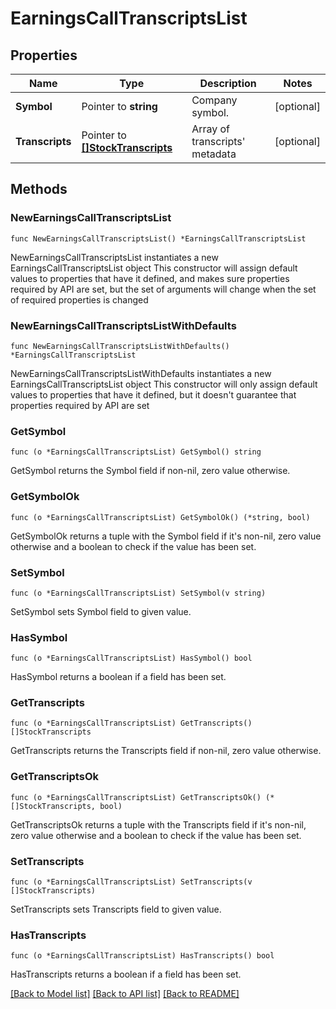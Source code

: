 # EarningsCallTranscriptsList

## Properties

Name | Type | Description | Notes
------------ | ------------- | ------------- | -------------
**Symbol** | Pointer to **string** | Company symbol. | [optional] 
**Transcripts** | Pointer to [**[]StockTranscripts**](StockTranscripts.md) | Array of transcripts&#39; metadata | [optional] 

## Methods

### NewEarningsCallTranscriptsList

`func NewEarningsCallTranscriptsList() *EarningsCallTranscriptsList`

NewEarningsCallTranscriptsList instantiates a new EarningsCallTranscriptsList object
This constructor will assign default values to properties that have it defined,
and makes sure properties required by API are set, but the set of arguments
will change when the set of required properties is changed

### NewEarningsCallTranscriptsListWithDefaults

`func NewEarningsCallTranscriptsListWithDefaults() *EarningsCallTranscriptsList`

NewEarningsCallTranscriptsListWithDefaults instantiates a new EarningsCallTranscriptsList object
This constructor will only assign default values to properties that have it defined,
but it doesn't guarantee that properties required by API are set

### GetSymbol

`func (o *EarningsCallTranscriptsList) GetSymbol() string`

GetSymbol returns the Symbol field if non-nil, zero value otherwise.

### GetSymbolOk

`func (o *EarningsCallTranscriptsList) GetSymbolOk() (*string, bool)`

GetSymbolOk returns a tuple with the Symbol field if it's non-nil, zero value otherwise
and a boolean to check if the value has been set.

### SetSymbol

`func (o *EarningsCallTranscriptsList) SetSymbol(v string)`

SetSymbol sets Symbol field to given value.

### HasSymbol

`func (o *EarningsCallTranscriptsList) HasSymbol() bool`

HasSymbol returns a boolean if a field has been set.

### GetTranscripts

`func (o *EarningsCallTranscriptsList) GetTranscripts() []StockTranscripts`

GetTranscripts returns the Transcripts field if non-nil, zero value otherwise.

### GetTranscriptsOk

`func (o *EarningsCallTranscriptsList) GetTranscriptsOk() (*[]StockTranscripts, bool)`

GetTranscriptsOk returns a tuple with the Transcripts field if it's non-nil, zero value otherwise
and a boolean to check if the value has been set.

### SetTranscripts

`func (o *EarningsCallTranscriptsList) SetTranscripts(v []StockTranscripts)`

SetTranscripts sets Transcripts field to given value.

### HasTranscripts

`func (o *EarningsCallTranscriptsList) HasTranscripts() bool`

HasTranscripts returns a boolean if a field has been set.


[[Back to Model list]](../README.md#documentation-for-models) [[Back to API list]](../README.md#documentation-for-api-endpoints) [[Back to README]](../README.md)


